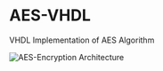 # AES-VHDL
VHDL Implementation of AES Algorithm

![AES-Encryption Architecture](https://github.com/hadipourh/AES-VHDL/blob/master/Images/aes_enc.svg)
